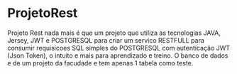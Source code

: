 # ProjetoRest

Projeto Rest nada mais é que um projeto que utiliza as tecnologias JAVA, Jersey, JWT e POSTGRESQL para criar um servico RESTFULL para
consumir requisicoes SQL simples do POSTGRESQL com autenticação JWT (Json Token), o intuito e mais para aprendizado e treino.
O banco de dados e de um projeto da facudade e tem apenas 1 tabela como teste. 
